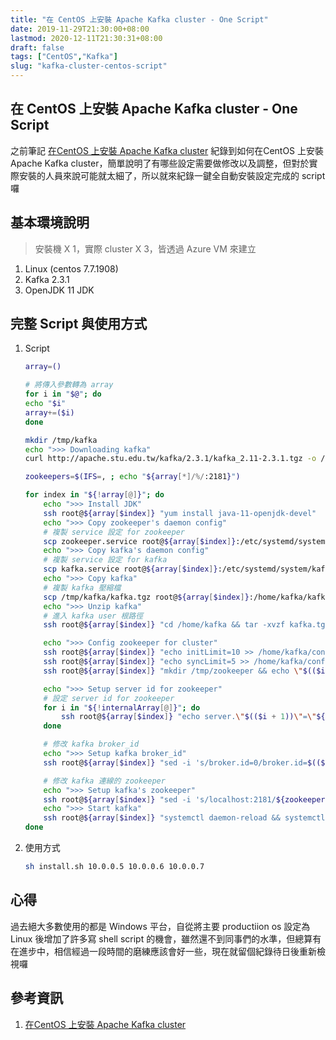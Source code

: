 ```yaml
---
title: "在 CentOS 上安裝 Apache Kafka cluster - One Script"
date: 2019-11-29T21:30:00+08:00
lastmod: 2020-12-11T21:30:31+08:00
draft: false
tags: ["CentOS","Kafka"]
slug: "kafka-cluster-centos-script"
---
```


## 在 CentOS 上安裝 Apache Kafka cluster - One Script

之前筆記 [在CentOS 上安裝 Apache Kafka cluster](/kafka-cluster-centos/) 紀錄到如何在CentOS 上安裝 Apache Kafka cluster，簡單說明了有哪些設定需要做修改以及調整，但對於實際安裝的人員來說可能就太細了，所以就來紀錄一鍵全自動安裝設定完成的 script 囉

## 基本環境說明

> 安裝機 X 1，實際 cluster X 3，皆透過 Azure VM 來建立

1. Linux (centos 7.7.1908)
2. Kafka 2.3.1
3. OpenJDK 11 JDK

## 完整 Script 與使用方式

1. Script

    ```bash
    array=()

    # 將傳入參數轉為 array
    for i in "$@"; do
    echo "$i"
    array+=($i)
    done

    mkdir /tmp/kafka
    echo ">>> Downloading kafka"
    curl http://apache.stu.edu.tw/kafka/2.3.1/kafka_2.11-2.3.1.tgz -o /tmp/kafka/kafka.tgz

    zookeepers=$(IFS=, ; echo "${array[*]/%/:2181}")

    for index in "${!array[@]}"; do
        echo ">>> Install JDK"
        ssh root@${array[$index]} "yum install java-11-openjdk-devel"
        echo ">>> Copy zookeeper's daemon config"
        # 複製 service 設定 for zookeeper
        scp zookeeper.service root@${array[$index]}:/etc/systemd/system/zookeeper.service
        echo ">>> Copy kafka's daemon config"
        # 複製 service 設定 for kafka
        scp kafka.service root@${array[$index]}:/etc/systemd/system/kafka.service
        echo ">>> Copy kafka"
        # 複製 kafka 壓縮檔
        scp /tmp/kafka/kafka.tgz root@${array[$index]}:/home/kafka/kafka.tgz
        echo ">>> Unzip kafka"
        # 進入 kafka user 根路徑
        ssh root@${array[$index]} "cd /home/kafka && tar -xvzf kafka.tgz --strip 1"

        echo ">>> Config zookeeper for cluster"
        ssh root@${array[$index]} "echo initLimit=10 >> /home/kafka/config/zookeeper.properties"
        ssh root@${array[$index]} "echo syncLimit=5 >> /home/kafka/config/zookeeper.properties"
        ssh root@${array[$index]} "mkdir /tmp/zookeeper && echo \"$(($index + 1))\" > /tmp/zookeeper/myid"

        echo ">>> Setup server id for zookeeper"
        # 設定 server id for zookeeper
        for i in "${!internalArray[@]}"; do
            ssh root@${array[$index]} "echo server.\"$(($i + 1))\"=\"${internalArray[$i]}\":2888:3888 >> /home/kafka/config/zookeeper.properties"
        done

        # 修改 kafka broker_id
        echo ">>> Setup kafka broker_id"
        ssh root@${array[$index]} "sed -i 's/broker.id=0/broker.id=$(($index+1))/g' /home/kafka/config/server.properties"

        # 修改 kafka 連線的 zookeeper
        echo ">>> Setup kafka's zookeeper"
        ssh root@${array[$index]} "sed -i 's/localhost:2181/${zookeepers}/g' /home/kafka/config/server.properties"
        echo ">>> Start kafka"
        ssh root@${array[$index]} "systemctl daemon-reload && systemctl start kafka && systemctl enable kafka"
    done
    ```

2. 使用方式

    ```bash
    sh install.sh 10.0.0.5 10.0.0.6 10.0.0.7
    ```

## 心得

過去絕大多數使用的都是 Windows 平台，自從將主要 productiion os 設定為 Linux 後增加了許多寫 shell script 的機會，雖然還不到同事們的水準，但總算有在進步中，相信經過一段時間的磨練應該會好一些，現在就留個紀錄待日後重新檢視囉

## 參考資訊

1. [在CentOS 上安裝 Apache Kafka cluster](/kafka-cluster-centos/)
